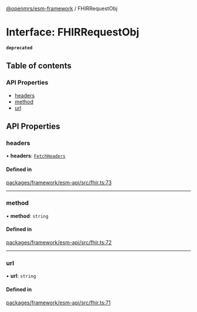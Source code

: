 [@openmrs/esm-framework](../API.md) / FHIRRequestObj

# Interface: FHIRRequestObj

**`deprecated`**

## Table of contents

### API Properties

- [headers](FHIRRequestObj.md#headers)
- [method](FHIRRequestObj.md#method)
- [url](FHIRRequestObj.md#url)

## API Properties

### headers

• **headers**: [`FetchHeaders`](FetchHeaders.md)

#### Defined in

[packages/framework/esm-api/src/fhir.ts:73](https://github.com/openmrs/openmrs-esm-core/blob/main/packages/framework/esm-api/src/fhir.ts#L73)

___

### method

• **method**: `string`

#### Defined in

[packages/framework/esm-api/src/fhir.ts:72](https://github.com/openmrs/openmrs-esm-core/blob/main/packages/framework/esm-api/src/fhir.ts#L72)

___

### url

• **url**: `string`

#### Defined in

[packages/framework/esm-api/src/fhir.ts:71](https://github.com/openmrs/openmrs-esm-core/blob/main/packages/framework/esm-api/src/fhir.ts#L71)
